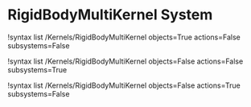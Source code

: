 <!-- MOOSE Documentation Stub: Remove this when content is added. -->

# RigidBodyMultiKernel System

!syntax list /Kernels/RigidBodyMultiKernel objects=True actions=False subsystems=False

!syntax list /Kernels/RigidBodyMultiKernel objects=False actions=False subsystems=True

!syntax list /Kernels/RigidBodyMultiKernel objects=False actions=True subsystems=False
